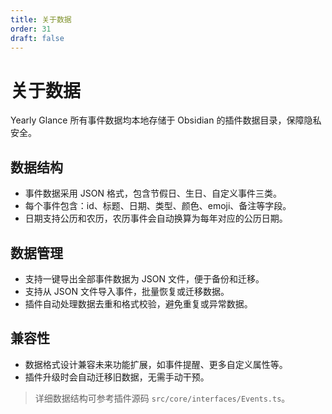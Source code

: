 ```yaml
---
title: 关于数据
order: 31
draft: false
---
```


# 关于数据

Yearly Glance 所有事件数据均本地存储于 Obsidian 的插件数据目录，保障隐私安全。

## 数据结构

- 事件数据采用 JSON 格式，包含节假日、生日、自定义事件三类。
- 每个事件包含：id、标题、日期、类型、颜色、emoji、备注等字段。
- 日期支持公历和农历，农历事件会自动换算为每年对应的公历日期。

## 数据管理

- 支持一键导出全部事件数据为 JSON 文件，便于备份和迁移。
- 支持从 JSON 文件导入事件，批量恢复或迁移数据。
- 插件自动处理数据去重和格式校验，避免重复或异常数据。

## 兼容性

- 数据格式设计兼容未来功能扩展，如事件提醒、更多自定义属性等。
- 插件升级时会自动迁移旧数据，无需手动干预。

> 详细数据结构可参考插件源码 `src/core/interfaces/Events.ts`。